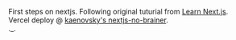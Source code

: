First steps on nextjs. Following original tuturial from [Learn Next.js](https://nextjs.org/learn).  
Vercel deploy @ [kaenovsky's nextjs-no-brainer](https://nextjs-no-brainer.vercel.app/).  
 ._.

